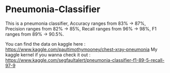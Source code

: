 # Pneumonia-Classifier


This is a pneumonia classifier, Accuracy ranges from 83% -> 87%, Precision ranges from 82% -> 85%, Recall ranges from 96% -> 98%, F1 ranges from 89% -> 90.5%. 

You can find the data on kaggle here : https://www.kaggle.com/paultimothymooney/chest-xray-pneumonia 
My kaggle kernel if you wanna check it out : https://www.kaggle.com/segfaultalert/pneumonia-classifier-f1-89-5-recall-97-9 


